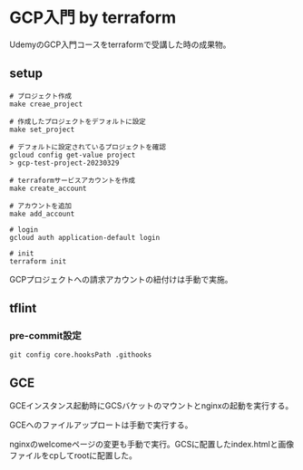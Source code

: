# GCP入門 by terraform

UdemyのGCP入門コースをterraformで受講した時の成果物。

## setup

```
# プロジェクト作成
make creae_project

# 作成したプロジェクトをデフォルトに設定
make set_project

# デフォルトに設定されているプロジェクトを確認
gcloud config get-value project
> gcp-test-project-20230329

# terraformサービスアカウントを作成
make create_account

# アカウントを追加
make add_account

# login
gcloud auth application-default login

# init
terraform init
```

GCPプロジェクトへの請求アカウントの紐付けは手動で実施。

## tflint

### pre-commit設定

```
git config core.hooksPath .githooks
```

## GCE

GCEインスタンス起動時にGCSバケットのマウントとnginxの起動を実行する。

GCEへのファイルアップロートは手動で実行する。

nginxのwelcomeページの変更も手動で実行。GCSに配置したindex.htmlと画像ファイルをcpしてrootに配置した。